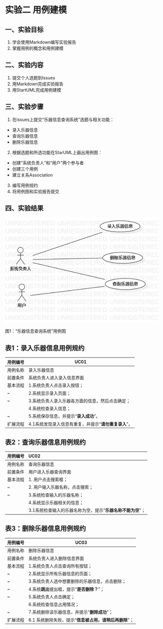 # 实验二 用例建模

## 一、实验目标

1. 学会使用Markdown编写实验报告
2. 掌握用例的概念和用例建模

## 二、实验内容

1. 提交个人选题到Issues
2. 用Markdown完成实验报告
3. 用StartUML完成用例建模

## 三、实验步骤

1. 在issues上提交“乐器信息查询系统”选题与相关功能：

- 录入乐器信息
- 查询乐器信息
- 删除乐器信息

2. 根据选题和所选功能在StarUML上画出用例图：

- 创建“系统负责人”和“用户”两个参与者
- 创建三个用例
- 建立关系Association

3. 编写用例规约
4. 将用例图和实验报告提交

## 四、实验结果

![lab2_UseCaseDiagram](./lab2_UseCaseDiagram.jpg)

图1：“乐器信息查询系统”用例图

## 表1：录入乐器信息用例规约

| 用例编号 | UC01                            |
| ---- | ------------------------------- |
| 用例名称 | 录入乐器信息                          |
| 前置条件 | 系统负责人进入录入信息界面                   |
| 基本流程 | 1.系统负责人点击录入按钮；                  |
| ~    | 2.系统显示录入页面；                     |
| ~    | 3.系统负责人录入乐器各方面的信息，然后点击确定；       |
|      | 4.系统检查录入信息；                     |
| ~    | 5.系统保存信息，并提示“**录入成功**”。         |
| 扩展流程 | 4.1系统发现录入信息有重复，并提示“**请勿重复录入**”。 |

## 表2：查询乐器信息用例规约

| 用例编号 | UC02                               |
| ---- | :--------------------------------- |
| 用例名称 | 查询乐器信息                             |
| 前置条件 | 用户进入乐器查询界面                         |
| 基本流程 | 1. 用户点击搜索框；                        |
| ~    | 2. 用户输入乐器名称，点击搜索；                  |
| ~    | 3.系统检查输入的乐器名称；                     |
|      | 4.系统显示乐器相关的信息；                     |
|      | 3.1系统检查输入的乐器名称为空，提示“**乐器名称不能为空**”； |
## 表3：删除乐器信息用例规约

| 用例编号 | UC03                             |
| ---- | -------------------------------- |
| 用例名称 | 删除乐器信息                           |
| 前置条件 | 系统负责人进入删除信息界面                    |
| 基本流程 | 1.系统负责人点击查询所有按钮；                 |
| ~    | 2.系统显示所有乐器信息的页面；                 |
| ~    | 3.系统负责人选中想要删除的乐器信息，点击删除；         |
| ~    | 4.系统**跳出**提出框，提示“**是否删除？**”；     |
| ~    | 5.系统负责人点击确定；                     |
|      | 6.系统检查信息占用情况；                    |
| ~    | 7.系统删除该乐器信息，并提示“**删除成功**”；       |
| 扩展流程 | 6.1 系统删除失败，提示“**信息被占用，请稍后再删除**”； |
